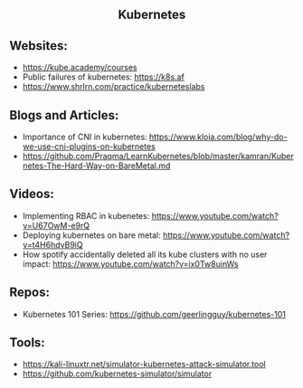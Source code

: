 <h2 align="center">Kubernetes</h2>

## Websites:
 * https://kube.academy/courses
 * Public failures of kubernetes: https://k8s.af
 * https://www.shrlrn.com/practice/kuberneteslabs

## Blogs and Articles:
 * Importance of CNI in kubernetes: https://www.kloia.com/blog/why-do-we-use-cni-plugins-on-kubernetes
 * https://github.com/Praqma/LearnKubernetes/blob/master/kamran/Kubernetes-The-Hard-Way-on-BareMetal.md

## Videos:
 * Implementing RBAC in kubenetes: https://www.youtube.com/watch?v=U67OwM-e9rQ
 * Deploying kubernetes on bare metal: https://www.youtube.com/watch?v=t4H6hdvB9iQ
 * How spotify accidentally deleted all its kube clusters with no user impact: https://www.youtube.com/watch?v=ix0Tw8uinWs

## Repos:
 * Kubernetes 101 Series: https://github.com/geerlingguy/kubernetes-101

## Tools:
 * https://kali-linuxtr.net/simulator-kubernetes-attack-simulator.tool
 * https://github.com/kubernetes-simulator/simulator
